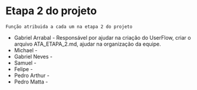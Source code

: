 # Etapa 2 do projeto
 `Função atribuida a cada um na etapa 2 do projeto`  <br>
* Gabriel Arrabal - Responsável por ajudar na criação do UserFlow, criar o arquivo ATA_ETAPA_2.md, ajudar na organização da equipe.
* Michael -
* Gabriel Neves -
* Samuel -
* Felipe -
* Pedro Arthur -
* Pedro Matta - 
